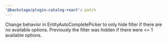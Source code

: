 ```yaml
---
'@backstage/plugin-catalog-react': patch
---
```


Change behavior in EntityAutoCompletePicker to only hide filter if there are no available options. Previously the filter was hidden if there were <= 1 available options.
